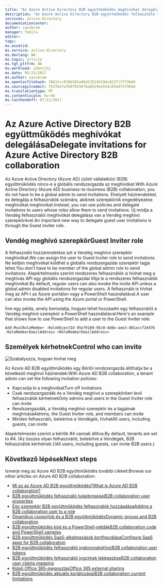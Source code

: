 ```yaml
---
title: "Az Azure Active Directory B2B együttműködés meghívókat delegálása |} Microsoft Docs"
description: "Az Azure Active Directory B2B együttműködés felhasználó tulajdonságainak konfigurálható"
services: active-directory
documentationcenter: 
author: sasubram
manager: femila
editor: 
tags: 
ms.assetid: 
ms.service: active-directory
ms.devlang: NA
ms.topic: article
ms.tgt_pltfrm: NA
ms.workload: identity
ms.date: 05/23/2017
ms.author: sasubram
ms.openlocfilehash: 78613cc978b585a98d235245194c02371f7f3849
ms.sourcegitcommit: f537befafb079256fba0529ee554c034d73f36b0
ms.translationtype: MT
ms.contentlocale: hu-HU
ms.lasthandoff: 07/11/2017
---
```

# <a name="delegate-invitations-for-azure-active-directory-b2b-collaboration"></a><span data-ttu-id="f8b1b-103">Az Azure Active Directory B2B együttműködés meghívókat delegálása</span><span class="sxs-lookup"><span data-stu-id="f8b1b-103">Delegate invitations for Azure Active Directory B2B collaboration</span></span>

<span data-ttu-id="f8b1b-104">Az Azure Active Directory (Azure AD) üzleti vállalatközi (B2B) együttműködés nincs-e a globális rendszergazda az meghívókat.</span><span class="sxs-lookup"><span data-stu-id="f8b1b-104">With Azure Active Directory (Azure AD) business-to-business (B2B) collaboration, you do not have to be a global admin to send invitations.</span></span> <span data-ttu-id="f8b1b-105">Ehelyett házirendekkel, és delegálja a felhasználók számára, akiknek szerepkörök engedélyezése meghívókat meghívókat.</span><span class="sxs-lookup"><span data-stu-id="f8b1b-105">Instead, you can use policies and delegate invitations to users whose roles allow them to send invitations.</span></span> <span data-ttu-id="f8b1b-106">Új módja a Vendég felhasználói meghívókat delegálása van a Vendég meghívó szerepkörével.</span><span class="sxs-lookup"><span data-stu-id="f8b1b-106">An important new way to delegate guest user invitations is through the Guest Inviter role.</span></span>

## <a name="guest-inviter-role"></a><span data-ttu-id="f8b1b-107">Vendég meghívó szerepkör</span><span class="sxs-lookup"><span data-stu-id="f8b1b-107">Guest Inviter role</span></span>
<span data-ttu-id="f8b1b-108">A felhasználó hozzárendelése azt a Vendég meghívó szerepkör meghívókat.</span><span class="sxs-lookup"><span data-stu-id="f8b1b-108">We can assign the user to Guest Inviter role to send invitations.</span></span> <span data-ttu-id="f8b1b-109">Ne kelljen meghívókat küldhet a globális rendszergazdai szerepkör tagja lehet.</span><span class="sxs-lookup"><span data-stu-id="f8b1b-109">You don't have to be member of the global admin role to send invitations.</span></span> <span data-ttu-id="f8b1b-110">Alapértelmezés szerint rendszeres felhasználók is hívhat meg a meghívás API egy globális rendszergazdai tiltja le a rendszeres felhasználók meghívókat.</span><span class="sxs-lookup"><span data-stu-id="f8b1b-110">By default, regular users can also invoke the invite API unless a global admin disabled invitations for regular users.</span></span> <span data-ttu-id="f8b1b-111">A felhasználó is hívhat meg az API-t az Azure-portálon vagy a PowerShell használatával.</span><span class="sxs-lookup"><span data-stu-id="f8b1b-111">A user can also invoke the API using the Azure portal or PowerShell.</span></span>

<span data-ttu-id="f8b1b-112">Íme egy példa, amely bemutatja, hogyan lehet hozzáadni egy felhasználót a Vendég meghívó szerepkör a PowerShell használatával:</span><span class="sxs-lookup"><span data-stu-id="f8b1b-112">Here's an example that shows how to use PowerShell to add a user to the Guest Inviter role:</span></span>

```
Add-MsolRoleMember -RoleObjectId 95e79109-95c0-4d8e-aee3-d01accf2d47b -RoleMemberEmailAddress <RoleMemberEmailAddress>
```

## <a name="control-who-can-invite"></a><span data-ttu-id="f8b1b-113">Személyek kérhetnek</span><span class="sxs-lookup"><span data-stu-id="f8b1b-113">Control who can invite</span></span>

![Szabályozza, hogyan hívhat meg](media/active-directory-b2b-delegate-invitations/control-who-to-invite.png)

<span data-ttu-id="f8b1b-115">Az Azure AD B2B együttműködés egy Bérlői rendszergazda állíthatja be a következő meghívó házirendek:</span><span class="sxs-lookup"><span data-stu-id="f8b1b-115">With Azure AD B2B collaboration, a tenant admin can set the following invitation policies:</span></span>

- <span data-ttu-id="f8b1b-116">Kapcsolja ki a meghívókat</span><span class="sxs-lookup"><span data-stu-id="f8b1b-116">Turn off invitations</span></span>
- <span data-ttu-id="f8b1b-117">Csak rendszergazdák és a Vendég meghívó a szerepkörben levő felhasználók kérhetnek</span><span class="sxs-lookup"><span data-stu-id="f8b1b-117">Only admins and users in the Guest Inviter role can invite</span></span>
- <span data-ttu-id="f8b1b-118">Rendszergazdák, a Vendég meghívó szerepkör és a tagjainak meghívása</span><span class="sxs-lookup"><span data-stu-id="f8b1b-118">Admins, the Guest Inviter role, and members can invite</span></span>
- <span data-ttu-id="f8b1b-119">Minden felhasználó, beleértve a Vendégek, hívhat</span><span class="sxs-lookup"><span data-stu-id="f8b1b-119">All users, including guests, can invite</span></span>

<span data-ttu-id="f8b1b-120">Alapértelmezés szerint a bérlők #4 vannak állítva.</span><span class="sxs-lookup"><span data-stu-id="f8b1b-120">By default, tenants are set to #4.</span></span> <span data-ttu-id="f8b1b-121">(Az összes olyan felhasználót, beleértve a Vendégek, B2B felhasználók kérhetnek.)</span><span class="sxs-lookup"><span data-stu-id="f8b1b-121">(All users, including guests, can invite B2B users.)</span></span>

## <a name="next-steps"></a><span data-ttu-id="f8b1b-122">Következő lépések</span><span class="sxs-lookup"><span data-stu-id="f8b1b-122">Next steps</span></span>

<span data-ttu-id="f8b1b-123">Ismerje meg az Azure AD B2B együttműködés további cikkeit:</span><span class="sxs-lookup"><span data-stu-id="f8b1b-123">Browse our other articles on Azure AD B2B collaboration:</span></span>

* [<span data-ttu-id="f8b1b-124">Mi az az Azure AD B2B együttműködés?</span><span class="sxs-lookup"><span data-stu-id="f8b1b-124">What is Azure AD B2B collaboration?</span></span>](active-directory-b2b-what-is-azure-ad-b2b.md)
* [<span data-ttu-id="f8b1b-125">B2B együttműködés felhasználó tulajdonságai</span><span class="sxs-lookup"><span data-stu-id="f8b1b-125">B2B collaboration user properties</span></span>](active-directory-b2b-user-properties.md)
* [<span data-ttu-id="f8b1b-126">Egy szerepkör B2B együttműködés felhasználók hozzáadása</span><span class="sxs-lookup"><span data-stu-id="f8b1b-126">Adding a B2B collaboration user to a role</span></span>](active-directory-b2b-add-guest-to-role.md)
* [<span data-ttu-id="f8b1b-127">Dinamikus csoportok és a B2B együttműködés</span><span class="sxs-lookup"><span data-stu-id="f8b1b-127">Dynamic groups and B2B collaboration</span></span>](active-directory-b2b-dynamic-groups.md)
* [<span data-ttu-id="f8b1b-128">B2B együttműködés kód és a PowerShell-példák</span><span class="sxs-lookup"><span data-stu-id="f8b1b-128">B2B collaboration code and PowerShell samples</span></span>](active-directory-b2b-code-samples.md)
* [<span data-ttu-id="f8b1b-129">B2B együttműködés SaaS-alkalmazások konfigurálása</span><span class="sxs-lookup"><span data-stu-id="f8b1b-129">Configure SaaS apps for B2B collaboration</span></span>](active-directory-b2b-configure-saas-apps.md)
* [<span data-ttu-id="f8b1b-130">B2B együttműködés felhasználói jogkivonatokhoz</span><span class="sxs-lookup"><span data-stu-id="f8b1b-130">B2B collaboration user tokens</span></span>](active-directory-b2b-user-token.md)
* [<span data-ttu-id="f8b1b-131">B2B együttműködés felhasználói jogcímek leképezése</span><span class="sxs-lookup"><span data-stu-id="f8b1b-131">B2B collaboration user claims mapping</span></span>](active-directory-b2b-claims-mapping.md)
* [<span data-ttu-id="f8b1b-132">Külső Office 365-megosztás</span><span class="sxs-lookup"><span data-stu-id="f8b1b-132">Office 365 external sharing</span></span>](active-directory-b2b-o365-external-user.md)
* [<span data-ttu-id="f8b1b-133">B2B együttműködés aktuális korlátozásai</span><span class="sxs-lookup"><span data-stu-id="f8b1b-133">B2B collaboration current limitations</span></span>](active-directory-b2b-current-limitations.md)
